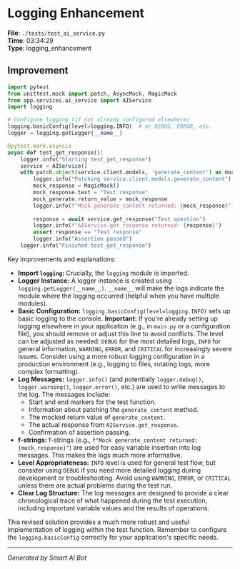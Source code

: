 # Logging Enhancement

**File**: `./tests/test_ai_service.py`  
**Time**: 03:34:29  
**Type**: logging_enhancement

## Improvement

```python
import pytest
from unittest.mock import patch, AsyncMock, MagicMock
from app.services.ai_service import AIService
import logging

# Configure logging (if not already configured elsewhere)
logging.basicConfig(level=logging.INFO)  # or DEBUG, ERROR, etc.
logger = logging.getLogger(__name__)

@pytest.mark.asyncio
async def test_get_response():
    logger.info("Starting test_get_response")
    service = AIService()
    with patch.object(service.client.models, 'generate_content') as mock_generate:
        logger.info("Patching service.client.models.generate_content")
        mock_response = MagicMock()
        mock_response.text = "Test response"
        mock_generate.return_value = mock_response
        logger.info(f"Mock generate_content returned: {mock_response}")
        
        response = await service.get_response("Test question")
        logger.info(f"AIService.get_response returned: {response}")
        assert response == "Test response"
        logger.info("Assertion passed")
    logger.info("Finished test_get_response")
```

Key improvements and explanations:

* **Import `logging`:**  Crucially, the `logging` module is imported.
* **Logger Instance:**  A logger instance is created using `logging.getLogger(__name__)`.  `__name__` will make the logs indicate the module where the logging occurred (helpful when you have multiple modules).
* **Basic Configuration:** `logging.basicConfig(level=logging.INFO)` sets up basic logging to the console.  **Important:** If you're already setting up logging elsewhere in your application (e.g., in `main.py` or a configuration file), you should remove or adjust this line to avoid conflicts.  The level can be adjusted as needed: `DEBUG` for the most detailed logs, `INFO` for general information, `WARNING`, `ERROR`, and `CRITICAL` for increasingly severe issues.  Consider using a more robust logging configuration in a production environment (e.g., logging to files, rotating logs, more complex formatting).
* **Log Messages:**  `logger.info()` (and potentially `logger.debug()`, `logger.warning()`, `logger.error()`, etc.) are used to write messages to the log.  The messages include:
    * Start and end markers for the test function.
    * Information about patching the `generate_content` method.
    * The mocked return value of `generate_content`.
    * The actual response from `AIService.get_response`.
    * Confirmation of assertion passing.
* **f-strings:**  f-strings (e.g., `f"Mock generate_content returned: {mock_response}"`) are used for easy variable insertion into log messages.  This makes the logs much more informative.
* **Level Appropriateness:** `INFO` level is used for general test flow, but consider using `DEBUG` if you need more detailed logging during development or troubleshooting.  Avoid using `WARNING`, `ERROR`, or `CRITICAL` unless there are actual problems during the test run.
* **Clear Log Structure:**  The log messages are designed to provide a clear chronological trace of what happened during the test execution, including important variable values and the results of operations.

This revised solution provides a much more robust and useful implementation of logging within the test function. Remember to configure the `logging.basicConfig` correctly for your application's specific needs.

---
*Generated by Smart AI Bot*

